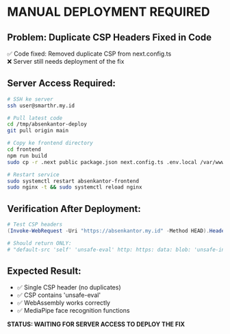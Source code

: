 # MANUAL DEPLOYMENT REQUIRED

## Problem: Duplicate CSP Headers Fixed in Code
✅ Code fixed: Removed duplicate CSP from next.config.ts  
❌ Server still needs deployment of the fix

## Server Access Required:
```bash
# SSH ke server
ssh user@smarthr.my.id

# Pull latest code  
cd /tmp/absenkantor-deploy
git pull origin main

# Copy ke frontend directory
cd frontend  
npm run build
sudo cp -r .next public package.json next.config.ts .env.local /var/www/absenkantor.my.id/

# Restart service
sudo systemctl restart absenkantor-frontend
sudo nginx -t && sudo systemctl reload nginx
```

## Verification After Deployment:
```powershell
# Test CSP headers
(Invoke-WebRequest -Uri "https://absenkantor.my.id" -Method HEAD).Headers["content-security-policy"]

# Should return ONLY:
# "default-src 'self' 'unsafe-eval' http: https: data: blob: 'unsafe-inline'; ..."
```

## Expected Result:
- ✅ Single CSP header (no duplicates)
- ✅ CSP contains 'unsafe-eval' 
- ✅ WebAssembly works correctly
- ✅ MediaPipe face recognition functions

**STATUS: WAITING FOR SERVER ACCESS TO DEPLOY THE FIX**